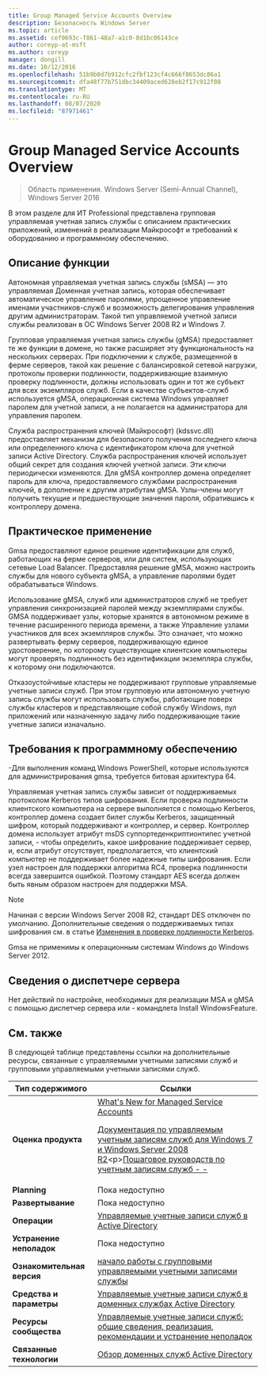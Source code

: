 ```yaml
---
title: Group Managed Service Accounts Overview
description: Безопасность Windows Server
ms.topic: article
ms.assetid: cef0693c-f861-48a7-a1c0-8d1bc06143ce
author: coreyp-at-msft
ms.author: coreyp
manager: dongill
ms.date: 10/12/2016
ms.openlocfilehash: 51b9b0d7b912cfc2fbf123cf4c666f8653dc86a1
ms.sourcegitcommit: dfa48f77b751dbc34409aced628eb2f17c912f08
ms.translationtype: MT
ms.contentlocale: ru-RU
ms.lasthandoff: 08/07/2020
ms.locfileid: "87971461"
---
```

# <a name="group-managed-service-accounts-overview"></a>Group Managed Service Accounts Overview

>Область применения. Windows Server (Semi-Annual Channel), Windows Server 2016

В этом разделе для ИТ Professional представлена групповая управляемая учетная запись службы с описанием практических приложений, изменений в реализации Майкрософт и требований к оборудованию и программному обеспечению.


## <a name="feature-description"></a><a name="BKMK_OVER"></a>Описание функции
Автономная управляемая учетная запись службы (sMSA) — это управляемая Доменная учетная запись, которая обеспечивает автоматическое управление паролями, упрощенное управление именами участников-служб и возможность делегирования управления другим администраторам. Такой тип управляемой учетной записи службы реализован в ОС Windows Server 2008 R2 и Windows 7.

Групповая управляемая учетная запись службы (gMSA) предоставляет те же функции в домене, но также расширяет эту функциональность на нескольких серверах. При подключении к службе, размещенной в ферме серверов, такой как решение с балансировкой сетевой нагрузки, протоколы проверки подлинности, поддерживающие взаимную проверку подлинности, должны использовать один и тот же субъект для всех экземпляров служб. Если в качестве субъектов-служб используется gMSA, операционная система Windows управляет паролем для учетной записи, а не полагается на администратора для управления паролем.

Служба распространения ключей (Майкрософт) \(kdssvc.dll\) предоставляет механизм для безопасного получения последнего ключа или определенного ключа с идентификатором ключа для учетной записи Active Directory. Служба распространения ключей использует общий секрет для создания ключей учетной записи. Эти ключи периодически изменяются. Для gMSA контроллер домена определяет пароль для ключа, предоставляемого службами распространения ключей, в дополнение к другим атрибутам gMSA.  Узлы-члены могут получить текущие и предшествующие значения пароля, обратившись к контроллеру домена.

## <a name="practical-applications"></a><a name="BKMK_APP"></a>Практическое применение
Gmsa предоставляют единое решение идентификации для служб, работающих на ферме серверов, или для систем, использующих сетевые Load Balancer. Предоставляя решение gMSA, можно настроить службы для нового субъекта gMSA, а управление паролями будет обрабатываться Windows.

Использование gMSA, служб или администраторов служб не требует управления синхронизацией паролей между экземплярами службы. GMSA поддерживает узлы, которые хранятся в автономном режиме в течение расширенного периода времени, а также Управление узлами участников для всех экземпляров службы. Это означает, что можно развертывать ферму серверов, поддерживающую единое удостоверение, по которому существующие клиентские компьютеры могут проверять подлинность без идентификации экземпляра службы, к которому они подключаются.

Отказоустойчивые кластеры не поддерживают групповые управляемые учетные записи служб. При этом групповую или автономную учетную запись службы могут использовать службы, работающие поверх службы кластеров и представляющие собой службу Windows, пул приложений или назначенную задачу либо поддерживающие такие учетные записи изначально.

## <a name="software-requirements"></a><a name="BKMK_SOFT"></a>Требования к программному обеспечению

\-Для выполнения команд Windows PowerShell, которые используются для администрирования gmsa, требуется битовая архитектура 64.

Управляемая учетная запись службы зависит от поддерживаемых протоколом Kerberos типов шифрования. Если проверка подлинности клиентского компьютера на сервере выполняется с помощью Kerberos, контроллер домена создает билет службы Kerberos, защищенный шифром, который поддерживают и контроллер, и сервер. Контроллер домена использует атрибут msDS суппортеденкриптионтипес учетной записи, \- чтобы определить, какое шифрование поддерживает сервер, и, если атрибут отсутствует, предполагается, что клиентский компьютер не поддерживает более надежные типы шифрования. Если узел настроен для поддержки алгоритма RC4, проверка подлинности всегда завершится ошибкой. Поэтому стандарт AES всегда должен быть явным образом настроен для поддержки MSA.

> [!NOTE]
> Начиная с версии Windows Server 2008 R2, стандарт DES отключен по умолчанию. Дополнительные сведения о поддерживаемых типах шифрования см. в статье [Изменения в проверке подлинности Kerberos](https://technet.microsoft.com/library/dd560670(WS.10).aspx).

Gmsa не применимы к операционным системам Windows до Windows Server 2012.

## <a name="server-manager-information"></a>Сведения о диспетчере сервера
Нет действий по настройке, необходимых для реализации MSA и gMSA с помощью диспетчер сервера или \- командлета Install WindowsFeature.

## <a name="see-also"></a><a name="BKMK_LINKS"></a> См. также
В следующей таблице представлены ссылки на дополнительные ресурсы, связанные с управляемыми учетными записями служб и групповыми управляемыми учетными записями служб.

|Тип содержимого|Ссылки|
|--------|-------|
|**Оценка продукта**|[What's New for Managed Service Accounts](what-s-new-for-managed-service-accounts.md)<p>[Документация по управляемым учетным записям служб для Windows 7 и Windows Server 2008 R2](https://technet.microsoft.com/library/ff641731(v=ws.10).aspx)<p>[Пошаговое руководств по учетным записям служб \- \-](https://technet.microsoft.com/library/dd548356(v=ws.10).aspx)|
|**Planning**|Пока недоступно|
|**Развертывание**|Пока недоступно|
|**Операции**|[Управляемые учетные записи служб в Active Directory](https://technet.microsoft.com/library/dd378925(v=ws.10).aspx)|
|**Устранение неполадок**|Пока недоступно|
|**Ознакомительная версия**|[начало работы с групповыми управляемыми учетными записями службы](getting-started-with-group-managed-service-accounts.md)|
|**Средства и параметры**|[Управляемые учетные записи служб в доменных службах Active Directory](https://technet.microsoft.com/library/dd378925(v=WS.10).aspx)|
|**Ресурсы сообщества**|[Управляемые учетные записи служб: общие сведения, реализация, рекомендации и устранение неполадок](https://blogs.technet.com/b/askds/archive/2009/09/10/managed-service-accounts-understanding-implementing-best-practices-and-troubleshooting.aspx)|
|**Связанные технологии**|[Обзор доменных служб Active Directory](active-directory-domain-services-overview.md)|


